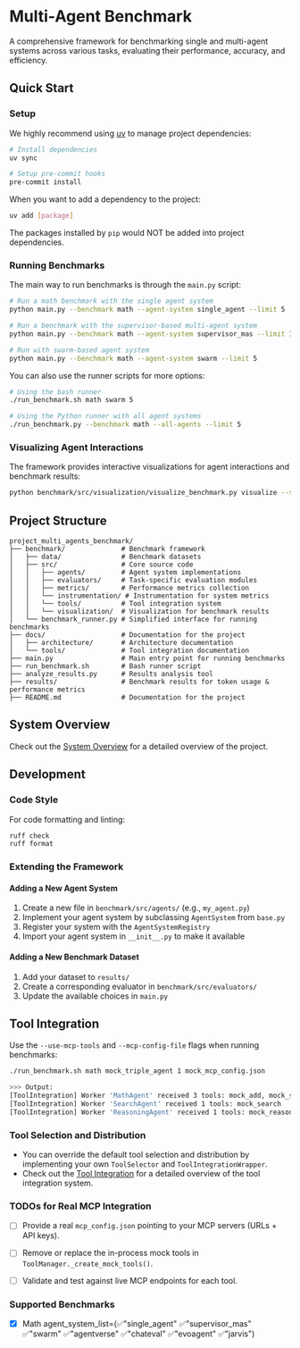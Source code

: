 # Multi-Agent Benchmark

A comprehensive framework for benchmarking single and multi-agent systems across various tasks, evaluating their performance, accuracy, and efficiency.

## Quick Start

### Setup

We highly recommend using [uv](https://docs.astral.sh/uv/) to manage project dependencies:

```bash
# Install dependencies
uv sync

# Setup pre-commit hooks
pre-commit install
```

When you want to add a dependency to the project:

```bash
uv add [package]
```

The packages installed by `pip` would NOT be added into project dependencies.

### Running Benchmarks

The main way to run benchmarks is through the `main.py` script:

```bash
# Run a math benchmark with the single agent system
python main.py --benchmark math --agent-system single_agent --limit 5

# Run a benchmark with the supervisor-based multi-agent system
python main.py --benchmark math --agent-system supervisor_mas --limit 10

# Run with swarm-based agent system
python main.py --benchmark math --agent-system swarm --limit 5

```

You can also use the runner scripts for more options:

```bash
# Using the bash runner
./run_benchmark.sh math swarm 5

# Using the Python runner with all agent systems
./run_benchmark.py --benchmark math --all-agents --limit 5
```



### Visualizing Agent Interactions

The framework provides interactive visualizations for agent interactions and benchmark results:

```bash
python benchmark/src/visualization/visualize_benchmark.py visualize --summary results/math_swarm_20250423_170316_summary.json
```

## Project Structure

```
project_multi_agents_benchmark/
├── benchmark/              # Benchmark framework
│   ├── data/               # Benchmark datasets
│   ├── src/                # Core source code
│   │   ├── agents/         # Agent system implementations
│   │   ├── evaluators/     # Task-specific evaluation modules
│   │   ├── metrics/        # Performance metrics collection
│   │   └── instrumentation/ # Instrumentation for system metrics
│   │   └── tools/          # Tool integration system
│   │   └── visualization/  # Visualization for benchmark results
│   └── benchmark_runner.py # Simplified interface for running benchmarks
├── docs/                   # Documentation for the project
│   ├── architecture/       # Architecture documentation
│   └── tools/              # Tool integration documentation
├── main.py                 # Main entry point for running benchmarks
├── run_benchmark.sh        # Bash runner script
├── analyze_results.py      # Results analysis tool
├── results/                # Benchmark results for token usage & performance metrics
├── README.md               # Documentation for the project
```


## System Overview

Check out the [System Overview](docs/architecture/system_overview.md) for a detailed overview of the project.


## Development

### Code Style

For code formatting and linting:

```bash
ruff check
ruff format
```

### Extending the Framework

#### Adding a New Agent System

1. Create a new file in `benchmark/src/agents/` (e.g., `my_agent.py`)
2. Implement your agent system by subclassing `AgentSystem` from `base.py`
3. Register your system with the `AgentSystemRegistry`
4. Import your agent system in `__init__.py` to make it available

#### Adding a New Benchmark Dataset

1. Add your dataset to `results/`
2. Create a corresponding evaluator in `benchmark/src/evaluators/`
3. Update the available choices in `main.py`

## Tool Integration

Use the `--use-mcp-tools` and `--mcp-config-file` flags when running benchmarks:
```bash
./run_benchmark.sh math mock_triple_agent 1 mock_mcp_config.json

>>> Output:
[ToolIntegration] Worker 'MathAgent' received 3 tools: mock_add, mock_subtract, mock_math_solve
[ToolIntegration] Worker 'SearchAgent' received 1 tools: mock_search
[ToolIntegration] Worker 'ReasoningAgent' received 1 tools: mock_reason
```

### Tool Selection and Distribution
- You can override the default tool selection and distribution by implementing your own `ToolSelector` and `ToolIntegrationWrapper`.
- Check out the [Tool Integration](docs/tools/tool_integration.md) for a detailed overview of the tool integration system.


### TODOs for Real MCP Integration

- [ ] Provide a real `mcp_config.json` pointing to your MCP servers (URLs + API keys).  
- [ ] Remove or replace the in-process mock tools in `ToolManager._create_mock_tools()`.  
- [ ] Validate and test against live MCP endpoints for each tool.  



### Supported Benchmarks

- [x] Math  agent_system_list=(✅"single_agent" ✅"supervisor_mas" ✅"swarm" ✅"agentverse" ✅"chateval" ✅"evoagent" ✅"jarvis")
